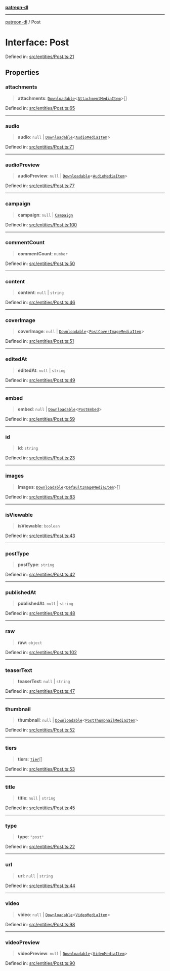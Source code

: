 [**patreon-dl**](../README.md)

***

[patreon-dl](../README.md) / Post

# Interface: Post

Defined in: [src/entities/Post.ts:21](https://github.com/patrickkfkan/patreon-dl/blob/13dcc2ff5398507f6088673ed657c12686142841/src/entities/Post.ts#L21)

## Properties

### attachments

> **attachments**: [`Downloadable`](../type-aliases/Downloadable.md)\<[`AttachmentMediaItem`](AttachmentMediaItem.md)\>[]

Defined in: [src/entities/Post.ts:65](https://github.com/patrickkfkan/patreon-dl/blob/13dcc2ff5398507f6088673ed657c12686142841/src/entities/Post.ts#L65)

***

### audio

> **audio**: `null` \| [`Downloadable`](../type-aliases/Downloadable.md)\<[`AudioMediaItem`](AudioMediaItem.md)\>

Defined in: [src/entities/Post.ts:71](https://github.com/patrickkfkan/patreon-dl/blob/13dcc2ff5398507f6088673ed657c12686142841/src/entities/Post.ts#L71)

***

### audioPreview

> **audioPreview**: `null` \| [`Downloadable`](../type-aliases/Downloadable.md)\<[`AudioMediaItem`](AudioMediaItem.md)\>

Defined in: [src/entities/Post.ts:77](https://github.com/patrickkfkan/patreon-dl/blob/13dcc2ff5398507f6088673ed657c12686142841/src/entities/Post.ts#L77)

***

### campaign

> **campaign**: `null` \| [`Campaign`](Campaign.md)

Defined in: [src/entities/Post.ts:100](https://github.com/patrickkfkan/patreon-dl/blob/13dcc2ff5398507f6088673ed657c12686142841/src/entities/Post.ts#L100)

***

### commentCount

> **commentCount**: `number`

Defined in: [src/entities/Post.ts:50](https://github.com/patrickkfkan/patreon-dl/blob/13dcc2ff5398507f6088673ed657c12686142841/src/entities/Post.ts#L50)

***

### content

> **content**: `null` \| `string`

Defined in: [src/entities/Post.ts:46](https://github.com/patrickkfkan/patreon-dl/blob/13dcc2ff5398507f6088673ed657c12686142841/src/entities/Post.ts#L46)

***

### coverImage

> **coverImage**: `null` \| [`Downloadable`](../type-aliases/Downloadable.md)\<[`PostCoverImageMediaItem`](PostCoverImageMediaItem.md)\>

Defined in: [src/entities/Post.ts:51](https://github.com/patrickkfkan/patreon-dl/blob/13dcc2ff5398507f6088673ed657c12686142841/src/entities/Post.ts#L51)

***

### editedAt

> **editedAt**: `null` \| `string`

Defined in: [src/entities/Post.ts:49](https://github.com/patrickkfkan/patreon-dl/blob/13dcc2ff5398507f6088673ed657c12686142841/src/entities/Post.ts#L49)

***

### embed

> **embed**: `null` \| [`Downloadable`](../type-aliases/Downloadable.md)\<[`PostEmbed`](PostEmbed.md)\>

Defined in: [src/entities/Post.ts:59](https://github.com/patrickkfkan/patreon-dl/blob/13dcc2ff5398507f6088673ed657c12686142841/src/entities/Post.ts#L59)

***

### id

> **id**: `string`

Defined in: [src/entities/Post.ts:23](https://github.com/patrickkfkan/patreon-dl/blob/13dcc2ff5398507f6088673ed657c12686142841/src/entities/Post.ts#L23)

***

### images

> **images**: [`Downloadable`](../type-aliases/Downloadable.md)\<[`DefaultImageMediaItem`](DefaultImageMediaItem.md)\>[]

Defined in: [src/entities/Post.ts:83](https://github.com/patrickkfkan/patreon-dl/blob/13dcc2ff5398507f6088673ed657c12686142841/src/entities/Post.ts#L83)

***

### isViewable

> **isViewable**: `boolean`

Defined in: [src/entities/Post.ts:43](https://github.com/patrickkfkan/patreon-dl/blob/13dcc2ff5398507f6088673ed657c12686142841/src/entities/Post.ts#L43)

***

### postType

> **postType**: `string`

Defined in: [src/entities/Post.ts:42](https://github.com/patrickkfkan/patreon-dl/blob/13dcc2ff5398507f6088673ed657c12686142841/src/entities/Post.ts#L42)

***

### publishedAt

> **publishedAt**: `null` \| `string`

Defined in: [src/entities/Post.ts:48](https://github.com/patrickkfkan/patreon-dl/blob/13dcc2ff5398507f6088673ed657c12686142841/src/entities/Post.ts#L48)

***

### raw

> **raw**: `object`

Defined in: [src/entities/Post.ts:102](https://github.com/patrickkfkan/patreon-dl/blob/13dcc2ff5398507f6088673ed657c12686142841/src/entities/Post.ts#L102)

***

### teaserText

> **teaserText**: `null` \| `string`

Defined in: [src/entities/Post.ts:47](https://github.com/patrickkfkan/patreon-dl/blob/13dcc2ff5398507f6088673ed657c12686142841/src/entities/Post.ts#L47)

***

### thumbnail

> **thumbnail**: `null` \| [`Downloadable`](../type-aliases/Downloadable.md)\<[`PostThumbnailMediaItem`](PostThumbnailMediaItem.md)\>

Defined in: [src/entities/Post.ts:52](https://github.com/patrickkfkan/patreon-dl/blob/13dcc2ff5398507f6088673ed657c12686142841/src/entities/Post.ts#L52)

***

### tiers

> **tiers**: [`Tier`](../type-aliases/Tier.md)[]

Defined in: [src/entities/Post.ts:53](https://github.com/patrickkfkan/patreon-dl/blob/13dcc2ff5398507f6088673ed657c12686142841/src/entities/Post.ts#L53)

***

### title

> **title**: `null` \| `string`

Defined in: [src/entities/Post.ts:45](https://github.com/patrickkfkan/patreon-dl/blob/13dcc2ff5398507f6088673ed657c12686142841/src/entities/Post.ts#L45)

***

### type

> **type**: `"post"`

Defined in: [src/entities/Post.ts:22](https://github.com/patrickkfkan/patreon-dl/blob/13dcc2ff5398507f6088673ed657c12686142841/src/entities/Post.ts#L22)

***

### url

> **url**: `null` \| `string`

Defined in: [src/entities/Post.ts:44](https://github.com/patrickkfkan/patreon-dl/blob/13dcc2ff5398507f6088673ed657c12686142841/src/entities/Post.ts#L44)

***

### video

> **video**: `null` \| [`Downloadable`](../type-aliases/Downloadable.md)\<[`VideoMediaItem`](VideoMediaItem.md)\>

Defined in: [src/entities/Post.ts:98](https://github.com/patrickkfkan/patreon-dl/blob/13dcc2ff5398507f6088673ed657c12686142841/src/entities/Post.ts#L98)

***

### videoPreview

> **videoPreview**: `null` \| [`Downloadable`](../type-aliases/Downloadable.md)\<[`VideoMediaItem`](VideoMediaItem.md)\>

Defined in: [src/entities/Post.ts:90](https://github.com/patrickkfkan/patreon-dl/blob/13dcc2ff5398507f6088673ed657c12686142841/src/entities/Post.ts#L90)
